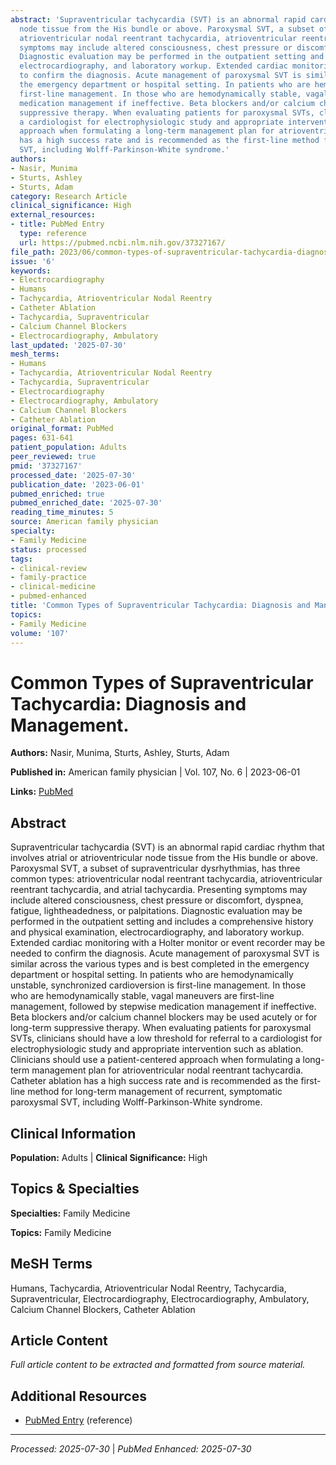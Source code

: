 ```yaml
---
abstract: 'Supraventricular tachycardia (SVT) is an abnormal rapid cardiac rhythm that involves atrial or atrioventricular
  node tissue from the His bundle or above. Paroxysmal SVT, a subset of supraventricular dysrhythmias, has three common types:
  atrioventricular nodal reentrant tachycardia, atrioventricular reentrant tachycardia, and atrial tachycardia. Presenting
  symptoms may include altered consciousness, chest pressure or discomfort, dyspnea, fatigue, lightheadedness, or palpitations.
  Diagnostic evaluation may be performed in the outpatient setting and includes a comprehensive history and physical examination,
  electrocardiography, and laboratory workup. Extended cardiac monitoring with a Holter monitor or event recorder may be needed
  to confirm the diagnosis. Acute management of paroxysmal SVT is similar across the various types and is best completed in
  the emergency department or hospital setting. In patients who are hemodynamically unstable, synchronized cardioversion is
  first-line management. In those who are hemodynamically stable, vagal maneuvers are first-line management, followed by stepwise
  medication management if ineffective. Beta blockers and/or calcium channel blockers may be used acutely or for long-term
  suppressive therapy. When evaluating patients for paroxysmal SVTs, clinicians should have a low threshold for referral to
  a cardiologist for electrophysiologic study and appropriate intervention such as ablation. Clinicians should use a patient-centered
  approach when formulating a long-term management plan for atrioventricular nodal reentrant tachycardia. Catheter ablation
  has a high success rate and is recommended as the first-line method for long-term management of recurrent, symptomatic paroxysmal
  SVT, including Wolff-Parkinson-White syndrome.'
authors:
- Nasir, Munima
- Sturts, Ashley
- Sturts, Adam
category: Research Article
clinical_significance: High
external_resources:
- title: PubMed Entry
  type: reference
  url: https://pubmed.ncbi.nlm.nih.gov/37327167/
file_path: 2023/06/common-types-of-supraventricular-tachycardia-diagnosis-and-m.md
issue: '6'
keywords:
- Electrocardiography
- Humans
- Tachycardia, Atrioventricular Nodal Reentry
- Catheter Ablation
- Tachycardia, Supraventricular
- Calcium Channel Blockers
- Electrocardiography, Ambulatory
last_updated: '2025-07-30'
mesh_terms:
- Humans
- Tachycardia, Atrioventricular Nodal Reentry
- Tachycardia, Supraventricular
- Electrocardiography
- Electrocardiography, Ambulatory
- Calcium Channel Blockers
- Catheter Ablation
original_format: PubMed
pages: 631-641
patient_population: Adults
peer_reviewed: true
pmid: '37327167'
processed_date: '2025-07-30'
publication_date: '2023-06-01'
pubmed_enriched: true
pubmed_enriched_date: '2025-07-30'
reading_time_minutes: 5
source: American family physician
specialty:
- Family Medicine
status: processed
tags:
- clinical-review
- family-practice
- clinical-medicine
- pubmed-enhanced
title: 'Common Types of Supraventricular Tachycardia: Diagnosis and Management.'
topics:
- Family Medicine
volume: '107'
---
```


# Common Types of Supraventricular Tachycardia: Diagnosis and Management.

**Authors:** Nasir, Munima, Sturts, Ashley, Sturts, Adam

**Published in:** American family physician | Vol. 107, No. 6 | 2023-06-01

**Links:** [PubMed](https://pubmed.ncbi.nlm.nih.gov/37327167/)

## Abstract

Supraventricular tachycardia (SVT) is an abnormal rapid cardiac rhythm that involves atrial or atrioventricular node tissue from the His bundle or above. Paroxysmal SVT, a subset of supraventricular dysrhythmias, has three common types: atrioventricular nodal reentrant tachycardia, atrioventricular reentrant tachycardia, and atrial tachycardia. Presenting symptoms may include altered consciousness, chest pressure or discomfort, dyspnea, fatigue, lightheadedness, or palpitations. Diagnostic evaluation may be performed in the outpatient setting and includes a comprehensive history and physical examination, electrocardiography, and laboratory workup. Extended cardiac monitoring with a Holter monitor or event recorder may be needed to confirm the diagnosis. Acute management of paroxysmal SVT is similar across the various types and is best completed in the emergency department or hospital setting. In patients who are hemodynamically unstable, synchronized cardioversion is first-line management. In those who are hemodynamically stable, vagal maneuvers are first-line management, followed by stepwise medication management if ineffective. Beta blockers and/or calcium channel blockers may be used acutely or for long-term suppressive therapy. When evaluating patients for paroxysmal SVTs, clinicians should have a low threshold for referral to a cardiologist for electrophysiologic study and appropriate intervention such as ablation. Clinicians should use a patient-centered approach when formulating a long-term management plan for atrioventricular nodal reentrant tachycardia. Catheter ablation has a high success rate and is recommended as the first-line method for long-term management of recurrent, symptomatic paroxysmal SVT, including Wolff-Parkinson-White syndrome.

## Clinical Information

**Population:** Adults | **Clinical Significance:** High

## Topics & Specialties

**Specialties:** Family Medicine

**Topics:** Family Medicine

## MeSH Terms

Humans, Tachycardia, Atrioventricular Nodal Reentry, Tachycardia, Supraventricular, Electrocardiography, Electrocardiography, Ambulatory, Calcium Channel Blockers, Catheter Ablation

## Article Content

*Full article content to be extracted and formatted from source material.*

## Additional Resources

- [PubMed Entry](https://pubmed.ncbi.nlm.nih.gov/37327167/) (reference)

---

*Processed: 2025-07-30* | *PubMed Enhanced: 2025-07-30*
